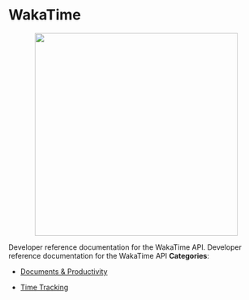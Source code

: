 # WakaTime

<p align="center">
    <img width="400" src="https://raw.githubusercontent.com/awesome-apis/awesome-apis/apis/wakatime/logo_256x256.png" />
</p>


Developer reference documentation for the WakaTime API.  Developer reference documentation for the WakaTime API
**Categories**:

- [Documents & Productivity](https://github/awesome-apis/awesome-apis#documents-and-productivity)

- [Time Tracking](https://github/awesome-apis/awesome-apis#time-tracking)



